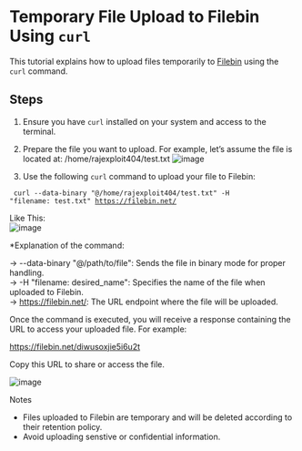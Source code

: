 # Temporary File Upload to Filebin Using `curl`

This tutorial explains how to upload files temporarily to [Filebin](https://filebin.net) using the `curl` command.

## Steps

1. Ensure you have `curl` installed on your system and access to the terminal.

2. Prepare the file you want to upload. For example, let’s assume the file is located at: /home/rajexploit404/test.txt
   ![image](https://github.com/user-attachments/assets/10f33a94-e444-4503-80a3-3ffbeb1c1a99)

3. Use the following `curl` command to upload your file to Filebin:

<code> curl --data-binary "@/home/rajexploit404/test.txt" -H "filename: test.txt" https://filebin.net/</code>

Like This: <br>
![image](https://github.com/user-attachments/assets/2e576020-034d-4ed0-b186-c5a2b8741e5a)

*Explanation of the command:

->    --data-binary "@/path/to/file": Sends the file in binary mode for proper handling.<br>
->   -H "filename: desired_name": Specifies the name of the file when uploaded to Filebin.<br>
->    https://filebin.net/: The URL endpoint where the file will be uploaded.<br>

Once the command is executed, you will receive a response containing the URL to access your uploaded file. For example:

https://filebin.net/diwusoxjie5i6u2t

Copy this URL to share or access the file.

![image](https://github.com/user-attachments/assets/837ca964-8cc8-4a14-814f-c35edfd04cbe)

Notes

 -   Files uploaded to Filebin are temporary and will be deleted according to their retention policy.
 -   Avoid uploading senstive or confidential information.



